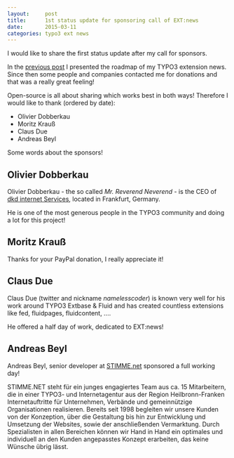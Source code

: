 ```yaml
---
layout:     post
title:      1st status update for sponsoring call of EXT:news
date:       2015-03-11
categories: typo3 ext news
---
```

I would like to share the first status update after my call for sponsors.
<!--more-->

In the [previous post](2015-02-25-Sponsoring-ext-news) I presented the roadmap of my TYPO3 extension news. 
Since then some people and companies contacted me for donations and that was a really great feeling!

Open-source is all about sharing which works best in both ways! Therefore I would like to thank (ordered by date):

- Olivier Dobberkau
- Moritz Krauß
- Claus Due 
- Andreas Beyl

Some words about the sponsors!

## Olivier Dobberkau

Olivier Dobberkau - the so called *Mr. Reverend Neverend* - is the CEO of [dkd internet Services](www.dkd.de), located in Frankfurt, Germany. 

He is one of the most generous people in the TYPO3 community and doing a lot for this project!

## Moritz Krauß

Thanks for your PayPal donation, I really appreciate it!

## Claus Due

Claus Due (twitter and nickname *namelesscoder*) is known very well for his work around TYPO3 Extbase & Fluid and has created countless extensions like fed, fluidpages, fluidcontent, ....

He offered a half day of work, dedicated to EXT:news!

## Andreas Beyl

Andreas Beyl, senior developer at [STIMME.net](http://www.stimme.net) sponsored a full working day!

STIMME.NET steht für ein junges engagiertes Team aus ca. 15 Mitarbeitern, die in einer TYPO3- und Internetagentur aus der Region Heilbronn-Franken Internetauftritte für Unternehmen, Verbände und gemeinnützige Organisationen realisieren. Bereits seit 1998 begleiten wir unsere Kunden von der Konzeption, über die Gestaltung bis hin zur Entwicklung und Umsetzung der Websites, sowie der anschließenden Vermarktung. Durch Spezialisten in allen Bereichen können wir Hand in Hand ein optimales und individuell an den Kunden angepasstes Konzept erarbeiten, das keine Wünsche übrig lässt.